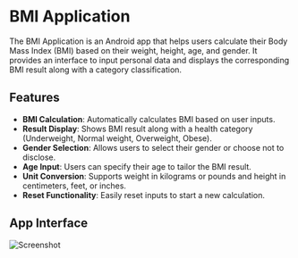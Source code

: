 # BMI Application 

The BMI Application is an Android app that helps users calculate their Body Mass Index (BMI) based on their weight, height, age, and gender. 
It provides an interface to input personal data and displays the corresponding BMI result along with a category classification.

## Features
- **BMI Calculation**: Automatically calculates BMI based on user inputs.
- **Result Display**: Shows BMI result along with a health category (Underweight, Normal weight, Overweight, Obese).
- **Gender Selection**: Allows users to select their gender or choose not to disclose.
- **Age Input**: Users can specify their age to tailor the BMI result.
- **Unit Conversion**: Supports weight in kilograms or pounds and height in centimeters, feet, or inches.
- **Reset Functionality**: Easily reset inputs to start a new calculation.


## App Interface

![Screenshot](src/main/res/photos/img.png)